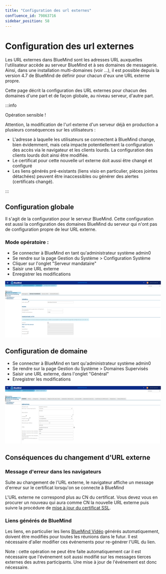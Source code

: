 ```yaml
---
title: "Configuration des url externes"
confluence_id: 79863716
sidebar_position: 58
---
```

# Configuration des url externes


Les URL externes dans BlueMind sont les adresses URL auxquelles l'utilisateur accède au serveur BlueMind et à ses domaines de messagerie. Ainsi, dans une installation multi-domaines (voir ...), il est possible depuis la version 4.7 de BlueMind de définir pour chacun d'eux une URL externe propre.

Cette page décrit la configuration des URL externes pour chacun des domaines d'une part et de façon globale, au niveau serveur, d'autre part.


:::info

Opération sensible !

Attention, la modification de l'url externe d'un serveur déjà en production a plusieurs conséquences sur les utilisateurs :

- L'adresse à laquelle les utilisateurs se connectent à BlueMind change, bien évidemment, mais cela impacte potentiellement la configuration des accès via le navigateur et les clients lourds. La configuration des clients lourds doit ainsi être modifiée.
- Le certificat pour cette nouvelle url externe doit aussi être changé et configuré
- Les liens générés pré-existants (liens visio en particulier, pièces jointes détachées) peuvent être inaccessibles ou générer des alertes (certificats changé).


:::


## Configuration globale

Il s'agit de la configuration pour le serveur BlueMind. Cette configuration est aussi la configuration des domaines BlueMind du serveur qui n'ont pas de configuration propre de leur URL externe.

### Mode opératoire :

- Se connecter à BlueMind en tant qu'administrateur système admin0
- Se rendre sur la page Gestion du Système > Configuration Système
- Cliquer sur l'onglet "Serveur mandataire"
- Saisir une URL externe
- Enregistrer les modifications


![](../../../attachments/79863716/79863719.png)


## Configuration de domaine


- Se connecter à BlueMind en tant qu'administrateur système admin0
- Se rendre sur la page Gestion du Système > Domaines Supervisés
- Saisir une URL externe, dans l'onglet "Général"
- Enregistrer les modifications


![](../../../attachments/79863716/79863718.png)


## Conséquences du changement d'URL externe

### Message d'erreur dans les navigateurs

Suite au changement de l'URL externe, le navigateur affiche un message d'erreur sur le certificat lorsqu'on se connecte à BlueMind

L'URL externe ne correspond plus au CN du certificat. Vous devez vous en procurer un nouveau qui aura comme CN la nouvelle URL externe puis suivre la procédure de [mise à jour du certificat SSL](https://forge.bluemind.net/confluence/display/DA/.Certificats+SSL+vBM-4).

### Liens générés de BlueMind

Les liens, en particulier les liens [BlueMind Vidéo](/Guide_de_l_administrateur/Configuration/Visioconference_integree/Visioconférences_avec_BlueMind_Video/) générés automatiquement, doivent être modifiés pour toutes les réunions dans le futur. Il est nécessaire d'aller modifier ces événements pour re-générer l'URL du lien.

Note : cette opération ne peut être faite automatiquement car il est nécessaire que l'événement soit aussi modifié sur les messages tierces externes des autres participants. Une mise à jour de l'événement est donc nécessaire.


